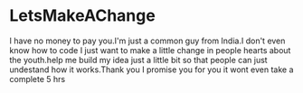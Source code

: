 # LetsMakeAChange
I have no money to pay you.I'm just a common guy from India.I don't even know how to code I just want to make a little change in people hearts about the youth.help me build my idea just a little bit so that people can just undestand how it works.Thank you I promise you for you it wont even take a complete 5 hrs
